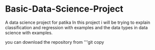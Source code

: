 # Basic-Data-Science-Project
A data science project for patika
In this project i will be trying to explain classification and regression with examples
and the data types in data science with examples.

you can download the repository from
'''git copy 
